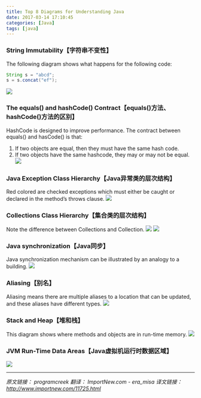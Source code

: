 ```yaml
---
title: Top 8 Diagrams for Understanding Java
date: 2017-03-14 17:10:45
categories: [Java]
tags: [java]
---
```


### String Immutability【字符串不变性】
The following diagram shows what happens for the following code:
```java
String s = "abcd";
s = s.concat("ef");
```
<!--more-->

![](http://o6lw1c1bf.bkt.clouddn.com/string-immutability.jpeg)

### The equals() and hashCode() Contract【equals()方法、hashCode()方法的区别】
HashCode is designed to improve performance. The contract between equals() and hasCode() is that:
1. If two objects are equal, then they must have the same hash code.
2. If two objects have the same hashcode, they may or may not be equal.
![](http://o6lw1c1bf.bkt.clouddn.com/java-hashcode.jpeg)

### Java Exception Class Hierarchy【Java异常类的层次结构】
Red colored are checked exceptions which must either be caught or declared in the method’s throws clause.
![](http://o6lw1c1bf.bkt.clouddn.com/Exception-Hierarchy-Diagram.jpeg)

### Collections Class Hierarchy【集合类的层次结构】
Note the difference between Collections and Collection.
![](http://o6lw1c1bf.bkt.clouddn.com/Collections.jpeg)
![](http://o6lw1c1bf.bkt.clouddn.com/java-collection-hierarchy.jpeg)

### Java synchronization【Java同步】
Java synchronization mechanism can be illustrated by an analogy to a building.
![](http://o6lw1c1bf.bkt.clouddn.com/Java-Monitor.jpg)

### Aliasing【别名】
Aliasing means there are multiple aliases to a location that can be updated, and these aliases have different types.
![](http://o6lw1c1bf.bkt.clouddn.com/JavaAliasing.jpeg)

### Stack and Heap【堆和栈】
This diagram shows where methods and objects are in run-time memory.
![](http://o6lw1c1bf.bkt.clouddn.com/Java-array-in-memory.png)

### JVM Run-Time Data Areas【Java虚拟机运行时数据区域】
![](http://o6lw1c1bf.bkt.clouddn.com/JVM-runtime-data-area.jpg)

***

*原文链接： programcreek 翻译： ImportNew.com - era_misa*
*译文链接： http://www.importnew.com/11725.html*